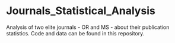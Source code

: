 # Journals_Statistical_Analysis
Analysis of two elite journals - OR and MS - about their publication statistics. Code and data can be found in this repository.
